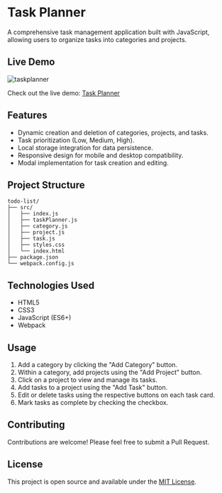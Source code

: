 # Task Planner

A comprehensive task management application built with JavaScript, allowing users to organize tasks into categories and projects.

## Live Demo

![taskplanner](https://github.com/user-attachments/assets/86e40c02-6a96-45a9-ace8-e33399a29ef8)

Check out the live demo: [Task Planner](https://sehundpark.github.io/todo-list/)

## Features

- Dynamic creation and deletion of categories, projects, and tasks.
- Task prioritization (Low, Medium, High).
- Local storage integration for data persistence.
- Responsive design for mobile and desktop compatibility.
- Modal implementation for task creation and editing.

## Project Structure

```
todo-list/
├── src/
│   ├── index.js
│   ├── taskPlanner.js
│   ├── category.js
│   ├── project.js
│   ├── task.js
│   ├── styles.css
│   └── index.html
├── package.json
└── webpack.config.js
```

## Technologies Used

- HTML5
- CSS3
- JavaScript (ES6+)
- Webpack

## Usage

1. Add a category by clicking the "Add Category" button.
2. Within a category, add projects using the "Add Project" button.
3. Click on a project to view and manage its tasks.
4. Add tasks to a project using the "Add Task" button.
5. Edit or delete tasks using the respective buttons on each task card.
6. Mark tasks as complete by checking the checkbox.

## Contributing

Contributions are welcome! Please feel free to submit a Pull Request.

## License

This project is open source and available under the [MIT License](LICENSE).
